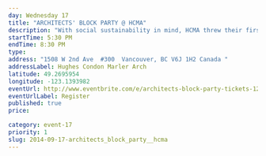 ```yaml
---
day: Wednesday 17
title: "ARCHITECTS' BLOCK PARTY @ HCMA"
description: "With social sustainability in mind, HCMA threw their first Architects’ Block Party in 2013 to strengthen connections + build community in the industry. By inviting others to play in their sand box, they hope to break down real and perceived barriers to community building. Now they’re opening their door even wider to fellow creatives as part of VDW. Join them on their rooftop patio overlooking Granville Island to see where the connections lie."
startTime: 5:30 PM
endTime: 8:30 PM
type: 
address: "1508 W 2nd Ave  #300  Vancouver, BC V6J 1H2 Canada "
addressLabel: Hughes Condon Marler Arch
latitude: 49.2695954
longitude: -123.1393982
eventUrl: http://www.eventbrite.com/e/architects-block-party-tickets-12748550257?aff=VDWWebsite
eventUrlLabel: Register
published: true
price: 

category: event-17
priority: 1
slug: 2014-09-17-architects_block_party__hcma
---
```

